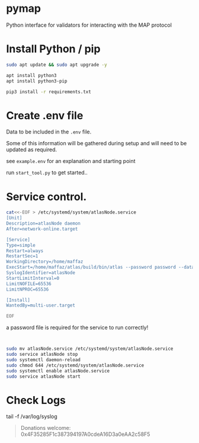 # pymap

Python interface for validators for interacting with the MAP protocol

# Install Python / pip

```bash
sudo apt update && sudo apt upgrade -y

apt install python3
apt install python3-pip

pip3 install -r requirements.txt
```

# Create .env file

Data to be included in the `.env` file.  

Some of this information will be gathered during setup and will need to be updated as required.

see `example.env` for an explanation and starting point


run `start_tool.py` to get started..


# Service control.

```bash
cat<<-EOF > /etc/systemd/system/atlasNode.service
[Unit]
Description=atlasNode daemon
After=network-online.target

[Service]
Type=simple
Restart=always
RestartSec=1
WorkingDirectory=/home/maffaz
ExecStart=/home/maffaz/atlas/build/bin/atlas --password password --datadir /home/maffaz/node --syncmode full --port 30321 --mine --miner.validator <Signer Address>  --unlock <Signer Address>
SyslogIdentifier=atlasNode
StartLimitInterval=0
LimitNOFILE=65536
LimitNPROC=65536

[Install]
WantedBy=multi-user.target

EOF

```

a password file is required for the service to run correctly!


```bash


sudo mv atlasNode.service /etc/systemd/system/atlasNode.service
sudo service atlasNode stop
sudo systemctl daemon-reload 
sudo chmod 644 /etc/systemd/system/atlasNode.service
sudo systemctl enable atlasNode.service
sudo service atlasNode start

```
  
# Check Logs
tail -f /var/log/syslog




> Donations welcome: 0x4F35285F1c387394197A0cdeA16D3a0eAA2c58F5